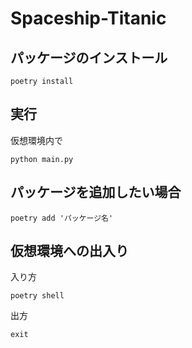 # Spaceship-Titanic


## パッケージのインストール
```
poetry install
```

## 実行
仮想環境内で
```
python main.py
```

## パッケージを追加したい場合
```
poetry add 'パッケージ名'
```
 ## 仮想環境への出入り
 入り方
 ```
poetry shell
```
出方
```
exit
```
